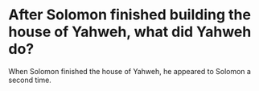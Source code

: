 # After Solomon finished building the house of Yahweh, what did Yahweh do?

When Solomon finished the house of Yahweh, he appeared to Solomon a second time.
